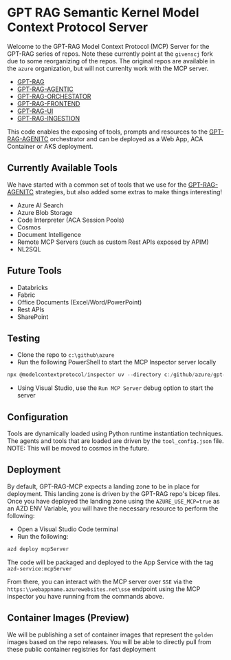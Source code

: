 # GPT RAG Semantic Kernel Model Context Protocol Server

Welcome to the GPT-RAG Model Context Protocol (MCP) Server for the GPT-RAG series of repos. Note these currently point at the `givenscj` fork due to some reorganizing of the repos. The original repos are available in the `azure` organization, but will not currenlty work with the MCP server.

- [GPT-RAG](https://github.com/givenscj/gpt-rag)
- [GPT-RAG-AGENTIC](https://github.com/givenscj/gpt-rag-agentic)
- [GPT-RAG-ORCHESTATOR](https://github.com/givenscj/gpt-rag-orchestrator)
- [GPT-RAG-FRONTEND](https://github.com/givenscj/gpt-rag-frontend)
- [GPT-RAG-UI](https://github.com/givenscj/gpt-rag-ui)
- [GPT-RAG-INGESTION](https://github.com/givenscj/gpt-rag-ingestion)

This code enables the exposing of tools, prompts and resources to the [GPT-RAG-AGENITC](https://github.com/givenscj/gpt-rag-agentic) orchestrator and can be deployed as a Web App, ACA Container or AKS deployment.

## Currently Available Tools

We have started with a common set of tools that we use for the [GPT-RAG-AGENITC](https://github.com/givenscj/gpt-rag-agentic) strategies, but also added some extras to make things interesting!

- Azure AI Search
- Azure Blob Storage
- Code Interpreter (ACA Session Pools)
- Cosmos
- Document Intelligence
- Remote MCP Servers (such as custom Rest APIs exposed by APIM)
- NL2SQL

## Future Tools

- Databricks
- Fabric
- Office Documents (Excel/Word/PowerPoint)
- Rest APIs
- SharePoint

## Testing

- Clone the repo to `c:\github\azure`
- Run the following PowerShell to start the MCP Inspector server locally

```Powershell
npx @modelcontextprotocol/inspector uv --directory c:/github/azure/gpt-rag-mcp run server.py
```

- Using Visual Studio, use the `Run MCP Server` debug option to start the server

## Configuration

Tools are dynamically loaded using Python runtime instantiation techniques.  The agents and tools that are loaded are driven by the `tool_config.json` file. NOTE: This will be moved to cosmos in the future.

## Deployment

By default, GPT-RAG-MCP expects a landing zone to be in place for deployment.  This landing zone is driven by the GPT-RAG repo's bicep files.  Once you have deployed the landing zone using the `AZURE_USE_MCP=true` as an AZD ENV Variable, you will have the necessary resource to perform the following:

- Open a Visual Studio Code terminal
- Run the following:

```powershell
azd deploy mcpServer
```

The code will be packaged and deployed to the App Service with the tag `azd-service:mcpServer`

From there, you can interact with the MCP server over `SSE` via the `https:\\webappname.azurewebsites.net\sse` endpoint using the MCP inspector you have running from the commands above.

## Container Images (Preview)

We will be publishing a set of container images that represent the `golden` images based on the repo releases. You will be able to directly pull from these public container registries for fast deployment
